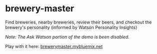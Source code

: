 # brewery-master

Find breweries, nearby breweries, review their beers, and checkout the brewery's personality (informed by Watson Personality Insights)

*Note: The Ask Watson portion of the demo is been disabled.*

Play with it here: [brewerymaster.mybluemix.net](brewerymaster.mybluemix.net)


